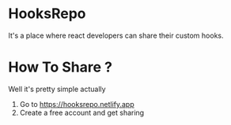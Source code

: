 # HooksRepo
It's a place where react developers can share their custom hooks.

# How To Share ?
Well it's pretty simple actually
1. Go to https://hooksrepo.netlify.app
2. Create a free account and get sharing